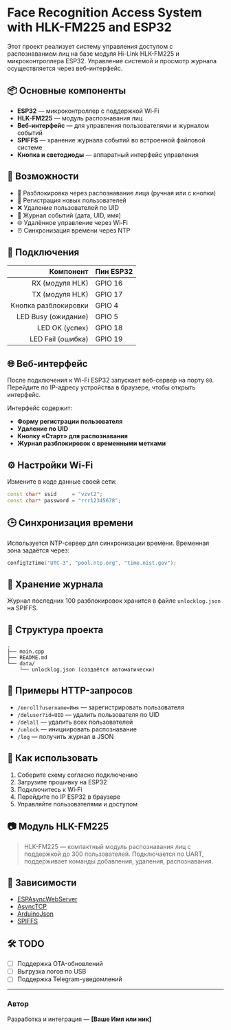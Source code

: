 # Face Recognition Access System with HLK-FM225 and ESP32

Этот проект реализует систему управления доступом с распознаванием лиц на базе модуля Hi-Link HLK-FM225 и микроконтроллера ESP32. Управление системой и просмотр журнала осуществляется через веб-интерфейс.

## 📦 Основные компоненты

- **ESP32** — микроконтроллер с поддержкой Wi‑Fi
- **HLK-FM225** — модуль распознавания лиц
- **Веб-интерфейс** — для управления пользователями и журналом событий
- **SPIFFS** — хранение журнала событий во встроенной файловой системе
- **Кнопка и светодиоды** — аппаратный интерфейс управления

## 🧠 Возможности

- 🚪 Разблокировка через распознавание лица (ручная или с кнопки)
- 👤 Регистрация новых пользователей
- ❌ Удаление пользователей по UID
- 📜 Журнал событий (дата, UID, имя)
- 🌐 Удалённое управление через Wi‑Fi
- ⏰ Синхронизация времени через NTP

## 🔌 Подключения

| Компонент | Пин ESP32 |
|----------:|:----------|
| RX (модуля HLK) | GPIO 16 |
| TX (модуля HLK) | GPIO 17 |
| Кнопка разблокировки | GPIO 4 |
| LED Busy (ожидание) | GPIO 5 |
| LED OK (успех) | GPIO 18 |
| LED Fail (ошибка) | GPIO 19 |

## 🌐 Веб-интерфейс

После подключения к Wi-Fi ESP32 запускает веб-сервер на порту `80`. Перейдите по IP-адресу устройства в браузере, чтобы открыть интерфейс.

Интерфейс содержит:

- **Форму регистрации пользователя**
- **Удаление по UID**
- **Кнопку «Старт» для распознавания**
- **Журнал разблокировок с временными метками**

## ⚙️ Настройки Wi‑Fi

Измените в коде данные своей сети:

```cpp
const char* ssid     = "vzvt2";
const char* password = "rrr12345678";
```

## 🕒 Синхронизация времени

Используется NTP-сервер для синхронизации времени. Временная зона задаётся через:

```cpp
configTzTime("UTC-3", "pool.ntp.org", "time.nist.gov");
```

## 💾 Хранение журнала

Журнал последних 100 разблокировок хранится в файле `unlocklog.json` на SPIFFS.

## 📁 Структура проекта

```
.
├── main.cpp
├── README.md
└── data/
    └── unlocklog.json (создаётся автоматически)
```

## 🧪 Примеры HTTP-запросов

- `/enroll?username=Имя` — зарегистрировать пользователя
- `/deluser?id=UID` — удалить пользователя по UID
- `/delall` — удалить всех пользователей
- `/unlock` — инициировать распознавание
- `/log` — получить журнал в JSON

## 🚀 Как использовать

1. Соберите схему согласно подключению
2. Загрузите прошивку на ESP32
3. Подключитесь к Wi‑Fi
4. Перейдите по IP ESP32 в браузере
5. Управляйте пользователями и доступом

## 📷 Модуль HLK-FM225

> HLK-FM225 — компактный модуль распознавания лиц с поддержкой до 300 пользователей. Подключается по UART, поддерживает команды добавления, удаления, распознавания.

## 📌 Зависимости

- [ESPAsyncWebServer](https://github.com/me-no-dev/ESPAsyncWebServer)
- [AsyncTCP](https://github.com/me-no-dev/AsyncTCP)
- [ArduinoJson](https://github.com/bblanchon/ArduinoJson)
- [SPIFFS](https://docs.espressif.com/projects/esp-idf/en/latest/esp32/api-reference/storage/spiffs.html)

## 🛠️ TODO

- [ ] Поддержка OTA-обновлений
- [ ] Выгрузка логов по USB
- [ ] Поддержка Telegram-уведомлений

---

### Автор

Разработка и интеграция — **[Ваше Имя или ник]**